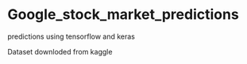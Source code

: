 # Google_stock_market_predictions
predictions using tensorflow and keras

Dataset downloded from kaggle
